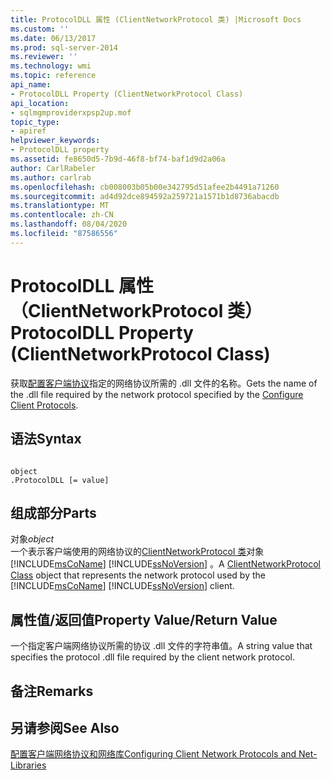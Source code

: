 ```yaml
---
title: ProtocolDLL 属性 (ClientNetworkProtocol 类) |Microsoft Docs
ms.custom: ''
ms.date: 06/13/2017
ms.prod: sql-server-2014
ms.reviewer: ''
ms.technology: wmi
ms.topic: reference
api_name:
- ProtocolDLL Property (ClientNetworkProtocol Class)
api_location:
- sqlmgmproviderxpsp2up.mof
topic_type:
- apiref
helpviewer_keywords:
- ProtocolDLL property
ms.assetid: fe8650d5-7b9d-46f8-bf74-baf1d9d2a06a
author: CarlRabeler
ms.author: carlrab
ms.openlocfilehash: cb008003b05b00e342795d51afee2b4491a71260
ms.sourcegitcommit: ad4d92dce894592a259721a1571b1d8736abacdb
ms.translationtype: MT
ms.contentlocale: zh-CN
ms.lasthandoff: 08/04/2020
ms.locfileid: "87586556"
---
```

# <a name="protocoldll-property-clientnetworkprotocol-class"></a><span data-ttu-id="a7829-102">ProtocolDLL 属性（ClientNetworkProtocol 类）</span><span class="sxs-lookup"><span data-stu-id="a7829-102">ProtocolDLL Property (ClientNetworkProtocol Class)</span></span>
  <span data-ttu-id="a7829-103">获取[配置客户端协议](https://technet.microsoft.com/library/ms181035.aspx)指定的网络协议所需的 .dll 文件的名称。</span><span class="sxs-lookup"><span data-stu-id="a7829-103">Gets the name of the .dll file required by the network protocol specified by the [Configure Client Protocols](https://technet.microsoft.com/library/ms181035.aspx).</span></span>  
  
## <a name="syntax"></a><span data-ttu-id="a7829-104">语法</span><span class="sxs-lookup"><span data-stu-id="a7829-104">Syntax</span></span>  
  
```  
  
object  
.ProtocolDLL [= value]  
```  
  
## <a name="parts"></a><span data-ttu-id="a7829-105">组成部分</span><span class="sxs-lookup"><span data-stu-id="a7829-105">Parts</span></span>  
 <span data-ttu-id="a7829-106">对象</span><span class="sxs-lookup"><span data-stu-id="a7829-106">*object*</span></span>  
 <span data-ttu-id="a7829-107">一个表示客户端使用的网络协议的[ClientNetworkProtocol 类](clientnetworkprotocol-class.md)对象 [!INCLUDE[msCoName](../../../includes/msconame-md.md)] [!INCLUDE[ssNoVersion](../../../includes/ssnoversion-md.md)] 。</span><span class="sxs-lookup"><span data-stu-id="a7829-107">A [ClientNetworkProtocol Class](clientnetworkprotocol-class.md) object that represents the network protocol used by the [!INCLUDE[msCoName](../../../includes/msconame-md.md)] [!INCLUDE[ssNoVersion](../../../includes/ssnoversion-md.md)] client.</span></span>  
  
## <a name="property-valuereturn-value"></a><span data-ttu-id="a7829-108">属性值/返回值</span><span class="sxs-lookup"><span data-stu-id="a7829-108">Property Value/Return Value</span></span>  
 <span data-ttu-id="a7829-109">一个指定客户端网络协议所需的协议 .dll 文件的字符串值。</span><span class="sxs-lookup"><span data-stu-id="a7829-109">A string value that specifies the protocol .dll file required by the client network protocol.</span></span>  
  
## <a name="remarks"></a><span data-ttu-id="a7829-110">备注</span><span class="sxs-lookup"><span data-stu-id="a7829-110">Remarks</span></span>  
  
## <a name="see-also"></a><span data-ttu-id="a7829-111">另请参阅</span><span class="sxs-lookup"><span data-stu-id="a7829-111">See Also</span></span>  
 [<span data-ttu-id="a7829-112">配置客户端网络协议和网络库</span><span class="sxs-lookup"><span data-stu-id="a7829-112">Configuring Client Network Protocols and Net-Libraries</span></span>](https://technet.microsoft.com/library/ms181035.aspx)  
  
  
